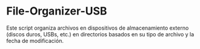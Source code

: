# File-Organizer-USB
Este script organiza archivos en dispositivos de almacenamiento externo (discos duros, USBs, etc.) en directorios basados en su tipo de archivo y la fecha de modificación.
